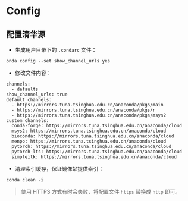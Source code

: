 # Config

## 配置清华源

* 生成用户目录下的 `.condarc` 文件：

```shell
onda config --set show_channel_urls yes
```

* 修改文件内容：

```text
channels:
  - defaults
show_channel_urls: true
default_channels:
  - https://mirrors.tuna.tsinghua.edu.cn/anaconda/pkgs/main
  - https://mirrors.tuna.tsinghua.edu.cn/anaconda/pkgs/r
  - https://mirrors.tuna.tsinghua.edu.cn/anaconda/pkgs/msys2
custom_channels:
  conda-forge: https://mirrors.tuna.tsinghua.edu.cn/anaconda/cloud
  msys2: https://mirrors.tuna.tsinghua.edu.cn/anaconda/cloud
  bioconda: https://mirrors.tuna.tsinghua.edu.cn/anaconda/cloud
  menpo: https://mirrors.tuna.tsinghua.edu.cn/anaconda/cloud
  pytorch: https://mirrors.tuna.tsinghua.edu.cn/anaconda/cloud
  pytorch-lts: https://mirrors.tuna.tsinghua.edu.cn/anaconda/cloud
  simpleitk: https://mirrors.tuna.tsinghua.edu.cn/anaconda/cloud

```

* 清理索引缓存，保证镜像站提供索引：

```shell
conda clean -i
```

> 使用 HTTPS 方式有时会失败，将配置文件 `https` 替换成 `http` 即可。
